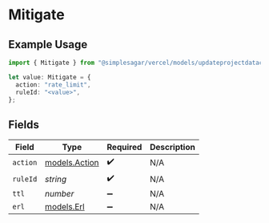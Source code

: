 # Mitigate

## Example Usage

```typescript
import { Mitigate } from "@simplesagar/vercel/models/updateprojectdatacacheop.js";

let value: Mitigate = {
  action: "rate_limit",
  ruleId: "<value>",
};
```

## Fields

| Field                                | Type                                 | Required                             | Description                          |
| ------------------------------------ | ------------------------------------ | ------------------------------------ | ------------------------------------ |
| `action`                             | [models.Action](../models/action.md) | :heavy_check_mark:                   | N/A                                  |
| `ruleId`                             | *string*                             | :heavy_check_mark:                   | N/A                                  |
| `ttl`                                | *number*                             | :heavy_minus_sign:                   | N/A                                  |
| `erl`                                | [models.Erl](../models/erl.md)       | :heavy_minus_sign:                   | N/A                                  |
